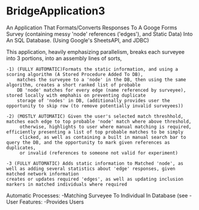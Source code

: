 # BridgeApplication3


An Application That Formats/Converts Responses To A Googe Forms Survey (containing messy 'node' references ('edges'), and Static Data) Into An SQL Database. (Using Google's SheetsAPI, and JDBC)

This application, heavily emphasizing parallelism, breaks each surveyee into 3 portions, into an assembly lines of sorts, 

    -1) (FULLY AUTOMATIC)Formats the static information, and using a scoring algorithm (A Stored Procedure Added To DB), 
        matches the surveyee to a 'node' in the DB, then using the same algorithm, creates a short ranked list of probable 
        DB 'node' matches for every edge (name referenced by surveyee), stored locally with emphahis on preventing duplicate 
        storage of 'nodes' in DB, (additionally provides user the opportunity to skip row (to remove potentially invalid surveyees))
    
    -2) (MOSTLY AUTOMATIC) Given the user's selected match threshhold, matches each edge to top probable 'node' match where above threshold, 
         otherwise, highlights to user where manual matching is required, efficiently presenting a list of top probable matches to be simply 
         clicked, as well as containing a built in manual search bar to query the DB, and the opportunity to mark given references as duplicates, 
         or invalid (references to someone not valid for experiment) 
        
    -3 (FULLY AUTOMATIC) Adds static information to Matched 'node', as well as adding several statistics about 'edge' responses, given matched network information 
    creates or updates required 'edges', as well as updating inclusion markers in matched individuals where required
        


Automatic Processes:
    -Matching Surveyee To Individual In Database (see 
    -
User Features:
    -Provides Users
